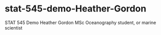 # stat-545-demo-Heather-Gordon
STAT 545 Demo
Heather Gordon
MSc Oceanography student, or marine scientist
